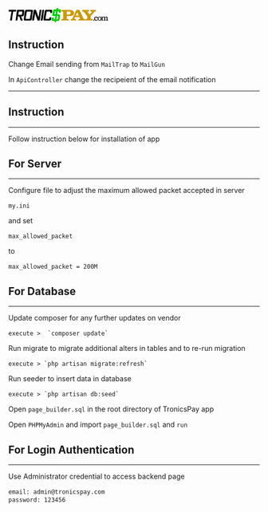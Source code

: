 ![plot](./public/assets/images/logo.png)

## Instruction

Change Email sending from `MailTrap` to `MailGun`

In `ApiController` change the recipeient of the email notification





---------------------------------------------------------------------------------------------
## Instruction

---

Follow instruction below for installation of app

## For Server

---

Configure file to adjust the maximum allowed packet accepted in server

```SERVER
my.ini
```

and set

```SERVER
max_allowed_packet
```

to

```SERVER
max_allowed_packet = 200M
```

## For Database

---

Update composer for any further updates on vendor

```DATABASE
execute >  `composer update`
```

Run migrate to migrate additional alters in tables and to re-run migration

```DATABASE
execute > `php artisan migrate:refresh`
```

Run seeder to insert data in database

```DATABASE
execute > `php artisan db:seed`
```

Open `page_builder.sql` in the root directory of TronicsPay app

Open `PHPMyAdmin` and import `page_builder.sql` and `run`

## For Login Authentication

---

Use Administrator credential to access backend page

```CREDENTIALS
email: admin@tronicspay.com
password: 123456
```
